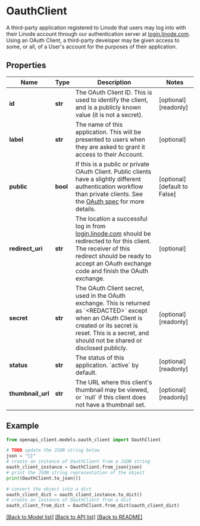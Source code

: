# OauthClient

A third-party application registered to Linode that users may log into with their Linode account through our authentication server at [login.linode.com](https://login.linode.com).  Using an OAuth Client, a third-party developer may be given access to some, or all, of a User's account for the purposes of their application.

## Properties

Name | Type | Description | Notes
------------ | ------------- | ------------- | -------------
**id** | **str** | The OAuth Client ID.  This is used to identify the client, and is a publicly known value (it is not a secret). | [optional] [readonly] 
**label** | **str** | The name of this application.  This will be presented to users when they are asked to grant it access to their Account. | [optional] 
**public** | **bool** | If this is a public or private OAuth Client.  Public clients have a slightly different authentication workflow than private clients.  See the [OAuth spec](https://oauth.net/2/) for more details. | [optional] [default to False]
**redirect_uri** | **str** | The location a successful log in from [login.linode.com](https://login.linode.com) should be redirected to for this client.  The receiver of this redirect should be ready to accept an OAuth exchange code and finish the OAuth exchange. | [optional] 
**secret** | **str** | The OAuth Client secret, used in the OAuth exchange.  This is returned as &#x60;&lt;REDACTED&gt;&#x60; except when an OAuth Client is created or its secret is reset.  This is a secret, and should not be shared or disclosed publicly. | [optional] [readonly] 
**status** | **str** | The status of this application.  &#x60;active&#x60; by default. | [optional] [readonly] 
**thumbnail_url** | **str** | The URL where this client&#39;s thumbnail may be viewed, or &#x60;null&#x60; if this client does not have a thumbnail set. | [optional] [readonly] 

## Example

```python
from openapi_client.models.oauth_client import OauthClient

# TODO update the JSON string below
json = "{}"
# create an instance of OauthClient from a JSON string
oauth_client_instance = OauthClient.from_json(json)
# print the JSON string representation of the object
print(OauthClient.to_json())

# convert the object into a dict
oauth_client_dict = oauth_client_instance.to_dict()
# create an instance of OauthClient from a dict
oauth_client_from_dict = OauthClient.from_dict(oauth_client_dict)
```
[[Back to Model list]](../README.md#documentation-for-models) [[Back to API list]](../README.md#documentation-for-api-endpoints) [[Back to README]](../README.md)


